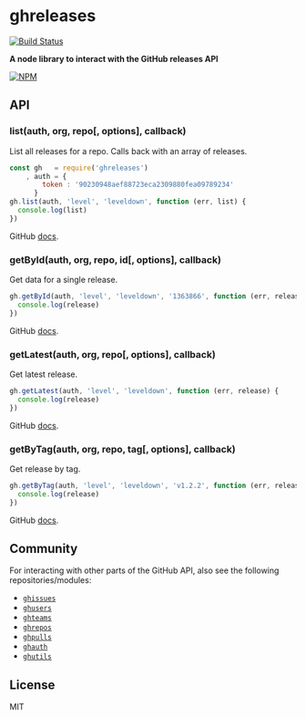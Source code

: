 # ghreleases

[![Build Status](https://secure.travis-ci.org/ralphtheninja/ghreleases.png)](http://travis-ci.org/ralphtheninja/ghreleases)

**A node library to interact with the GitHub releases API**

[![NPM](https://nodei.co/npm/ghreleases.png?mini=true)](https://nodei.co/npm/ghreleases/)

## API

### list(auth, org, repo[, options], callback)

List all releases for a repo. Calls back with an array of releases.

```js
const gh   = require('ghreleases')
    , auth = {
        token : '90230948aef88723eca2309880fea09789234'
      }
gh.list(auth, 'level', 'leveldown', function (err, list) {
  console.log(list)
})
```

GitHub [docs](https://developer.github.com/v3/repos/releases/#list-releases-for-a-repository).

### getById(auth, org, repo, id[, options], callback)

Get data for a single release.

```js
gh.getById(auth, 'level', 'leveldown', '1363866', function (err, release) {
  console.log(release)
})
```

GitHub [docs](https://developer.github.com/v3/repos/releases/#get-a-single-release).

### getLatest(auth, org, repo[, options], callback)

Get latest release.

```js
gh.getLatest(auth, 'level', 'leveldown', function (err, release) {
  console.log(release)
})
```

GitHub [docs](https://developer.github.com/v3/repos/releases/#get-the-latest-release).

### getByTag(auth, org, repo, tag[, options], callback)

Get release by tag.

```js
gh.getByTag(auth, 'level', 'leveldown', 'v1.2.2', function (err, release) {
  console.log(release)
})
```

GitHub [docs](https://developer.github.com/v3/repos/releases/#get-a-release-by-tag-name).

## Community

For interacting with other parts of the GitHub API, also see the following repositories/modules:

* [`ghissues`](https://github.com/rvagg/ghissues)
* [`ghusers`](https://github.com/rvagg/ghusers)
* [`ghteams`](https://github.com/rvagg/ghteams)
* [`ghrepos`](https://github.com/rvagg/ghrepos)
* [`ghpulls`](https://github.com/rvagg/ghpulls)
* [`ghauth`](https://github.com/rvagg/ghauth)
* [`ghutils`](https://github.com/rvagg/ghutils)

## License

MIT
